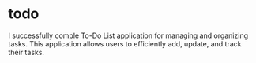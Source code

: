 # todo
I successfully comple To-Do List application for managing and organizing tasks. This application allows users to efficiently add, update, and track their tasks. 
